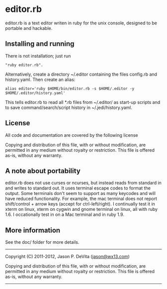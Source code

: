editor.rb
=========

editor.rb is a text editor writen in ruby for the unix console,
designed to be portable and hackable.


Installing and running
----------------------

There is not installation; just run

    "ruby editor.rb".

Alternatively, create a directory ~/.editor containing the files
config.rb and history.yaml.  Then create an alias:

    alias editor='ruby $HOME/bin/editor.rb -s $HOME/.editor -y $HOME/.editor/history.yaml'

This tells editor.rb to read all *.rb files from ~/.editor/ as
start-up scripts and to save command/search/script history in
~/.jedi/history.yaml.


License
-------

All code and documentation are covered by the following license

Copying and distribution of this file, with or without modification,
are permitted in any medium without royalty or restriction.  This file
is offered as-is, without any warranty.



A note about portability
------------------------

editor.rb does not use curses or ncurses, but instead reads from
standard in and writes to standard out.  It uses terminal escape codes
to format the output.  Some terminals don't seem to support as many
keycodes and will have reduced functionality.  For example, the mac
terminal does not report shift/control + arrow keys (accept for
ctrl-left/right).  I continually test it in xterm on linux, xterm on
cygwin and gnome terminal on linux, all with ruby 1.6.  I occationally
test in on a Mac terminal and in ruby 1.9.


More information
----------------

See the doc/ folder for more details.

------------------------------------------------------------------------

Copyright (C) 2011-2012, Jason P. DeVita (jason@wx13.com)

Copying and distribution of this file, with or without modification,
are permitted in any medium without royalty or restriction.  This file
is offered as-is, without any warranty.

------------------------------------------------------------------------

